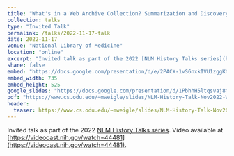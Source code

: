 ```yaml
---
title: "What's in a Web Archive Collection? Summarization and Discovery of Archived Webpages"
collection: talks
type: "Invited Talk"
permalink: /talks/2022-11-17-talk
date: 2022-11-17
venue: "National Library of Medicine"
location: "online"
excerpt: "Invited talk as part of the 2022 [NLM History Talks series](https://www.nlm.nih.gov/hmd/lectures/index.html)"
share: false
embed: "https://docs.google.com/presentation/d/e/2PACX-1vS6nxkIVU1zggKtRSYXe549dkdGBaEXNU0KWOc7kfTgFYo9BHjfyzi3n_ZcsNZzamo4lYRdWOiuCQwO/embed?start=false&loop=false&delayms=3000"
embed_width: 735
embed_height: 525
google_slides: "https://docs.google.com/presentation/d/1PbhhH5ltqsvaj8ms4WXMZD-W_ukDrfzbia4IvwvIvfE/edit?usp=sharing"
pdf: "https://www.cs.odu.edu/~mweigle/slides/NLM-History-Talk-Nov2022-Weigle.pdf"
header:
  teaser: https://www.cs.odu.edu/~mweigle/slides/NLM-History-Talk-Nov2022-Weigle.png
---
```

Invited talk as part of the 2022 [NLM History Talks series](https://www.nlm.nih.gov/hmd/lectures/index.html). Video available at [https://videocast.nih.gov/watch=44481](https://videocast.nih.gov/watch=44481).
